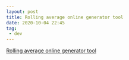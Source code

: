 ```yaml
---
layout: post
title: Rolling average online generator tool
date: 2020-10-04 22:45
tag:
 - dev
---
```


[Rolling average online generator tool](https://goodcalculators.com/simple-moving-average-calculator/)
